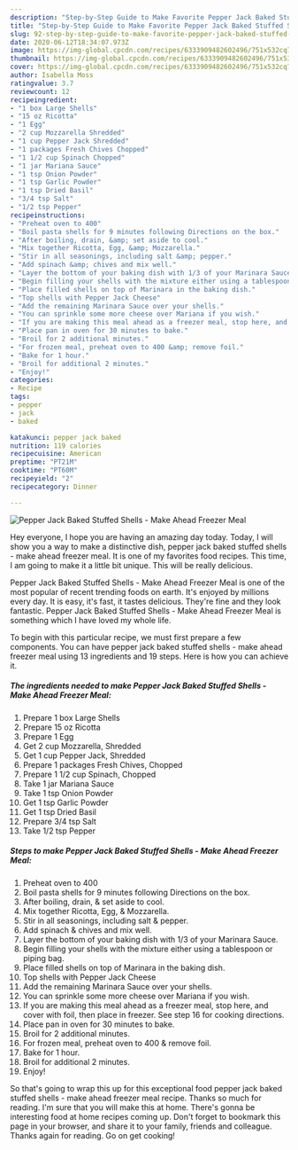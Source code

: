 ```yaml
---
description: "Step-by-Step Guide to Make Favorite Pepper Jack Baked Stuffed Shells - Make Ahead Freezer Meal"
title: "Step-by-Step Guide to Make Favorite Pepper Jack Baked Stuffed Shells - Make Ahead Freezer Meal"
slug: 92-step-by-step-guide-to-make-favorite-pepper-jack-baked-stuffed-shells-make-ahead-freezer-meal
date: 2020-06-12T18:34:07.973Z
image: https://img-global.cpcdn.com/recipes/6333909482602496/751x532cq70/pepper-jack-baked-stuffed-shells-make-ahead-freezer-meal-recipe-main-photo.jpg
thumbnail: https://img-global.cpcdn.com/recipes/6333909482602496/751x532cq70/pepper-jack-baked-stuffed-shells-make-ahead-freezer-meal-recipe-main-photo.jpg
cover: https://img-global.cpcdn.com/recipes/6333909482602496/751x532cq70/pepper-jack-baked-stuffed-shells-make-ahead-freezer-meal-recipe-main-photo.jpg
author: Isabella Moss
ratingvalue: 3.7
reviewcount: 12
recipeingredient:
- "1 box Large Shells"
- "15 oz Ricotta"
- "1 Egg"
- "2 cup Mozzarella Shredded"
- "1 cup Pepper Jack Shredded"
- "1 packages Fresh Chives Chopped"
- "1 1/2 cup Spinach Chopped"
- "1 jar Mariana Sauce"
- "1 tsp Onion Powder"
- "1 tsp Garlic Powder"
- "1 tsp Dried Basil"
- "3/4 tsp Salt"
- "1/2 tsp Pepper"
recipeinstructions:
- "Preheat oven to 400"
- "Boil pasta shells for 9 minutes following Directions on the box."
- "After boiling, drain, &amp; set aside to cool."
- "Mix together Ricotta, Egg, &amp; Mozzarella."
- "Stir in all seasonings, including salt &amp; pepper."
- "Add spinach &amp; chives and mix well."
- "Layer the bottom of your baking dish with 1/3 of your Marinara Sauce."
- "Begin filling your shells with the mixture either using a tablespoon or piping bag."
- "Place filled shells on top of Marinara in the baking dish."
- "Top shells with Pepper Jack Cheese"
- "Add the remaining Marinara Sauce over your shells."
- "You can sprinkle some more cheese over Mariana if you wish."
- "If you are making this meal ahead as a freezer meal, stop here, and cover with foil, then place in freezer. See step 16 for cooking directions."
- "Place pan in oven for 30 minutes to bake."
- "Broil for 2 additional minutes."
- "For frozen meal, preheat oven to 400 &amp; remove foil."
- "Bake for 1 hour."
- "Broil for additional 2 minutes."
- "Enjoy!"
categories:
- Recipe
tags:
- pepper
- jack
- baked

katakunci: pepper jack baked 
nutrition: 119 calories
recipecuisine: American
preptime: "PT21M"
cooktime: "PT60M"
recipeyield: "2"
recipecategory: Dinner

---
```



![Pepper Jack Baked Stuffed Shells - Make Ahead Freezer Meal](https://img-global.cpcdn.com/recipes/6333909482602496/751x532cq70/pepper-jack-baked-stuffed-shells-make-ahead-freezer-meal-recipe-main-photo.jpg)

Hey everyone, I hope you are having an amazing day today. Today, I will show you a way to make a distinctive dish, pepper jack baked stuffed shells - make ahead freezer meal. It is one of my favorites food recipes. This time, I am going to make it a little bit unique. This will be really delicious.



Pepper Jack Baked Stuffed Shells - Make Ahead Freezer Meal is one of the most popular of recent trending foods on earth. It's enjoyed by millions every day. It is easy, it's fast, it tastes delicious. They're fine and they look fantastic. Pepper Jack Baked Stuffed Shells - Make Ahead Freezer Meal is something which I have loved my whole life.


To begin with this particular recipe, we must first prepare a few components. You can have pepper jack baked stuffed shells - make ahead freezer meal using 13 ingredients and 19 steps. Here is how you can achieve it.

<!--inarticleads1-->

##### The ingredients needed to make Pepper Jack Baked Stuffed Shells - Make Ahead Freezer Meal:

1. Prepare 1 box Large Shells
1. Prepare 15 oz Ricotta
1. Prepare 1 Egg
1. Get 2 cup Mozzarella, Shredded
1. Get 1 cup Pepper Jack, Shredded
1. Prepare 1 packages Fresh Chives, Chopped
1. Prepare 1 1/2 cup Spinach, Chopped
1. Take 1 jar Mariana Sauce
1. Take 1 tsp Onion Powder
1. Get 1 tsp Garlic Powder
1. Get 1 tsp Dried Basil
1. Prepare 3/4 tsp Salt
1. Take 1/2 tsp Pepper




<!--inarticleads2-->

##### Steps to make Pepper Jack Baked Stuffed Shells - Make Ahead Freezer Meal:

1. Preheat oven to 400
1. Boil pasta shells for 9 minutes following Directions on the box.
1. After boiling, drain, &amp; set aside to cool.
1. Mix together Ricotta, Egg, &amp; Mozzarella.
1. Stir in all seasonings, including salt &amp; pepper.
1. Add spinach &amp; chives and mix well.
1. Layer the bottom of your baking dish with 1/3 of your Marinara Sauce.
1. Begin filling your shells with the mixture either using a tablespoon or piping bag.
1. Place filled shells on top of Marinara in the baking dish.
1. Top shells with Pepper Jack Cheese
1. Add the remaining Marinara Sauce over your shells.
1. You can sprinkle some more cheese over Mariana if you wish.
1. If you are making this meal ahead as a freezer meal, stop here, and cover with foil, then place in freezer. See step 16 for cooking directions.
1. Place pan in oven for 30 minutes to bake.
1. Broil for 2 additional minutes.
1. For frozen meal, preheat oven to 400 &amp; remove foil.
1. Bake for 1 hour.
1. Broil for additional 2 minutes.
1. Enjoy!




So that's going to wrap this up for this exceptional food pepper jack baked stuffed shells - make ahead freezer meal recipe. Thanks so much for reading. I'm sure that you will make this at home. There's gonna be interesting food at home recipes coming up. Don't forget to bookmark this page in your browser, and share it to your family, friends and colleague. Thanks again for reading. Go on get cooking!
